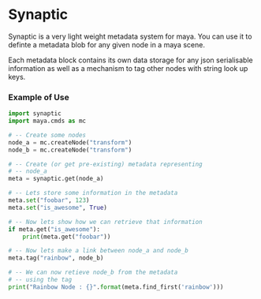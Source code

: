 # Synaptic

Synaptic is a very light weight metadata system for maya. You can use it to definte 
a metadata blob for any given node in a maya scene. 

Each metadata block contains its own data storage for any json serialisable information
as well as a mechanism to tag other nodes with string look up keys.

### Example of Use

```python
import synaptic
import maya.cmds as mc

# -- Create some nodes
node_a = mc.createNode("transform")
node_b = mc.createNode("transform")

# -- Create (or get pre-existing) metadata representing
# -- node_a
meta = synaptic.get(node_a)

# -- Lets store some information in the metadata
meta.set("foobar", 123)
meta.set("is_awesome", True)

# -- Now lets show how we can retrieve that information
if meta.get("is_awesome"):
    print(meta.get("foobar"))

# -- Now lets make a link between node_a and node_b
meta.tag("rainbow", node_b)

# -- We can now retieve node_b from the metadata
# -- using the tag
print("Rainbow Node : {}".format(meta.find_first('rainbow')))
```